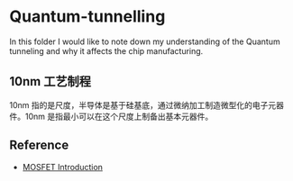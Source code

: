 # Quantum-tunnelling
In this folder I would like to note down my understanding of the Quantum tunneling and why it affects the chip manufacturing. 

## 10nm 工艺制程

10nm 指的是尺度，半导体是基于硅基底，通过微纳加工制造微型化的电子元器件。10nm 是指最小可以在这个尺度上制备出基本元器件。


## Reference 
- [MOSFET Introduction](https://zhuanlan.zhihu.com/p/53643465)
